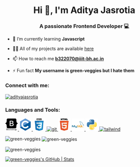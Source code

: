 <!--### Hi there 👋

This is **Aditya Jasrotia**

- 💡 Currently 1st year student at IIIT Bhubaneswar in Electrical and Electronics Engineering ⚡


- 🔭 I’m currently working on ...
- 🌱 I’m currently learning ...
- 👯 I’m looking to collaborate on ...
- 🤔 I’m looking for help with ...
- 💬 Ask me about ...
- 📫 How to reach me: ...
- 😄 Pronouns: ...
- ⚡ Fun fact: ...
-->

<h1 align="center">Hi 👋, I'm Aditya Jasrotia</h1>
<h3 align="center">A passionate Frontend Developer 💻</h3>

- 🌱 I’m currently learning **Javascript**

- 👨‍💻 All of my projects are available <a href='https://github.com/green-veggies/Projects_webdev'>here</a>
<!-- [https://github.com/green-veggies/Projects_webdev](https://github.com/green-veggies/Projects_webdev)  -->
- 📫 How to reach me **b322070@iiit-bh.ac.in**

- ⚡ Fun fact **My username is green-veggies but I hate them**

<h3 align="left">Connect with me:</h3>
<p align="left">
<a href="https://linkedin.com/in/adityajasrotia" target="blank"><img align="center" src="https://raw.githubusercontent.com/rahuldkjain/github-profile-readme-generator/master/src/images/icons/Social/linked-in-alt.svg" alt="adityajasrotia" height="30" width="40" /></a>
</p>

<h3 align="left">Languages and Tools:</h3>
<p align="left"> <a href="https://getbootstrap.com" target="_blank" rel="noreferrer"> <img src="https://raw.githubusercontent.com/devicons/devicon/master/icons/bootstrap/bootstrap-plain-wordmark.svg" alt="bootstrap" width="40" height="40"/> </a> <a href="https://www.cprogramming.com/" target="_blank" rel="noreferrer"> <img src="https://raw.githubusercontent.com/devicons/devicon/master/icons/c/c-original.svg" alt="c" width="40" height="40"/> </a> <a href="https://www.w3schools.com/css/" target="_blank" rel="noreferrer"> <img src="https://raw.githubusercontent.com/devicons/devicon/master/icons/css3/css3-original-wordmark.svg" alt="css3" width="40" height="40"/> </a> <a href="https://git-scm.com/" target="_blank" rel="noreferrer"> <img src="https://www.vectorlogo.zone/logos/git-scm/git-scm-icon.svg" alt="git" width="40" height="40"/> </a> <a href="https://www.w3.org/html/" target="_blank" rel="noreferrer"> <img src="https://raw.githubusercontent.com/devicons/devicon/master/icons/html5/html5-original-wordmark.svg" alt="html5" width="40" height="40"/> </a> <a href="https://www.mysql.com/" target="_blank" rel="noreferrer"> <img src="https://raw.githubusercontent.com/devicons/devicon/master/icons/mysql/mysql-original-wordmark.svg" alt="mysql" width="40" height="40"/> </a> <a href="https://www.python.org" target="_blank" rel="noreferrer"> <img src="https://raw.githubusercontent.com/devicons/devicon/master/icons/python/python-original.svg" alt="python" width="40" height="40"/> </a> <a href="https://tailwindcss.com/" target="_blank" rel="noreferrer"> <img src="https://www.vectorlogo.zone/logos/tailwindcss/tailwindcss-icon.svg" alt="tailwind" width="40" height="40"/> </a> </p>

<p><img align="left" src="https://github-readme-stats.vercel.app/api/top-langs?username=green-veggies&show_icons=true&locale=en&layout=compact" alt="green-veggies" /></p>

<p>&nbsp;<img align="center" src="https://github-readme-stats.vercel.app/api?username=green-veggies&show_icons=true&locale=en" alt="green-veggies" /></p>

<p><img align="center" src="https://github-readme-streak-stats.herokuapp.com/?user=green-veggies&" alt="green-veggies" /></p>

[![green-veggies's GitHub | Stats](https://stats.quine.sh/green-veggies/github?theme=dark)](https://quine.sh?utm_source=widgets&utm_campaign=green-veggies)

